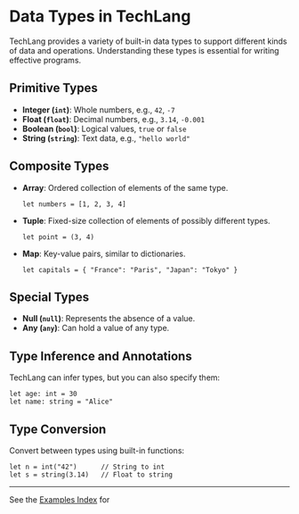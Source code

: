 # Data Types in TechLang

TechLang provides a variety of built-in data types to support different kinds of data and operations. Understanding these types is essential for writing effective programs.

## Primitive Types

- **Integer (`int`)**: Whole numbers, e.g., `42`, `-7`
- **Float (`float`)**: Decimal numbers, e.g., `3.14`, `-0.001`
- **Boolean (`bool`)**: Logical values, `true` or `false`
- **String (`string`)**: Text data, e.g., `"hello world"`

## Composite Types

- **Array**: Ordered collection of elements of the same type.
  ```techlang
  let numbers = [1, 2, 3, 4]
  ```
- **Tuple**: Fixed-size collection of elements of possibly different types.
  ```techlang
  let point = (3, 4)
  ```
- **Map**: Key-value pairs, similar to dictionaries.
  ```techlang
  let capitals = { "France": "Paris", "Japan": "Tokyo" }
  ```

## Special Types

- **Null (`null`)**: Represents the absence of a value.
- **Any (`any`)**: Can hold a value of any type.

## Type Inference and Annotations

TechLang can infer types, but you can also specify them:

```techlang
let age: int = 30
let name: string = "Alice"
```

## Type Conversion

Convert between types using built-in functions:

```techlang
let n = int("42")      // String to int
let s = string(3.14)   // Float to string
```

---

See the [Examples Index](examples.md) for